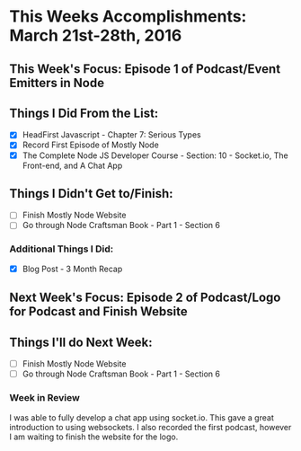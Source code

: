 # This Weeks Accomplishments: March 21st-28th, 2016

## This Week's Focus: Episode 1 of Podcast/Event Emitters in Node

## Things I Did From the List:
- [x] HeadFirst Javascript - Chapter 7: Serious Types
- [x] Record First Episode of Mostly Node
- [x] The Complete Node JS Developer Course - Section: 10 - Socket.io, The Front-end, and A Chat App

## Things I Didn't Get to/Finish:
- [ ] Finish Mostly Node Website 
- [ ] Go through Node Craftsman Book - Part 1 - Section 6

### Additional Things I Did:
- [x] Blog Post - 3 Month Recap

## Next Week's Focus: Episode 2 of Podcast/Logo for Podcast and Finish Website

## Things I'll do Next Week:
- [ ] Finish Mostly Node Website 
- [ ] Go through Node Craftsman Book - Part 1 - Section 6

### Week in Review
I was able to fully develop a chat app using socket.io. This gave a great introduction to using websockets. I also recorded the first podcast, however I am waiting to finish the website for the logo. 
